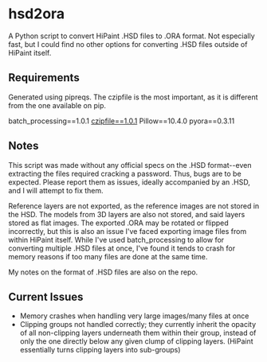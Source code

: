 # hsd2ora
A Python script to convert HiPaint .HSD files to .ORA format. Not especially fast, but I could find no other options for converting .HSD files outside of HiPaint itself.

## Requirements
Generated using pipreqs. The czipfile is the most important, as it is different from the one available on pip.

batch_processing==1.0.1
[czipfile==1.0.1](https://github.com/ziyuang/czipfile)
Pillow==10.4.0
pyora==0.3.11

## Notes
This script was made without any official specs on the .HSD format--even extracting the files required cracking a password. Thus, bugs are to be expected. Please report them as issues, ideally accompanied by an .HSD, and I will attempt to fix them.

Reference layers are not exported, as the reference images are not stored in the HSD. The models from 3D layers are also not stored, and said layers stored as flat images. The exported .ORA may be rotated or flipped incorrectly, but this is also an issue I've faced exporting image files from within HiPaint itself. While I've used batch_processing to allow for converting multiple .HSD files at once, I've found it tends to crash for memory reasons if too many files are done at the same time.

My notes on the format of .HSD files are also on the repo.

## Current Issues
- Memory crashes when handling very large images/many files at once
- Clipping groups not handled correctly; they currently inherit the opacity of all non-clipping layers underneath them within their group, instead of only the one directly below any given clump of clipping layers. (HiPaint essentially turns clipping layers into sub-groups)
